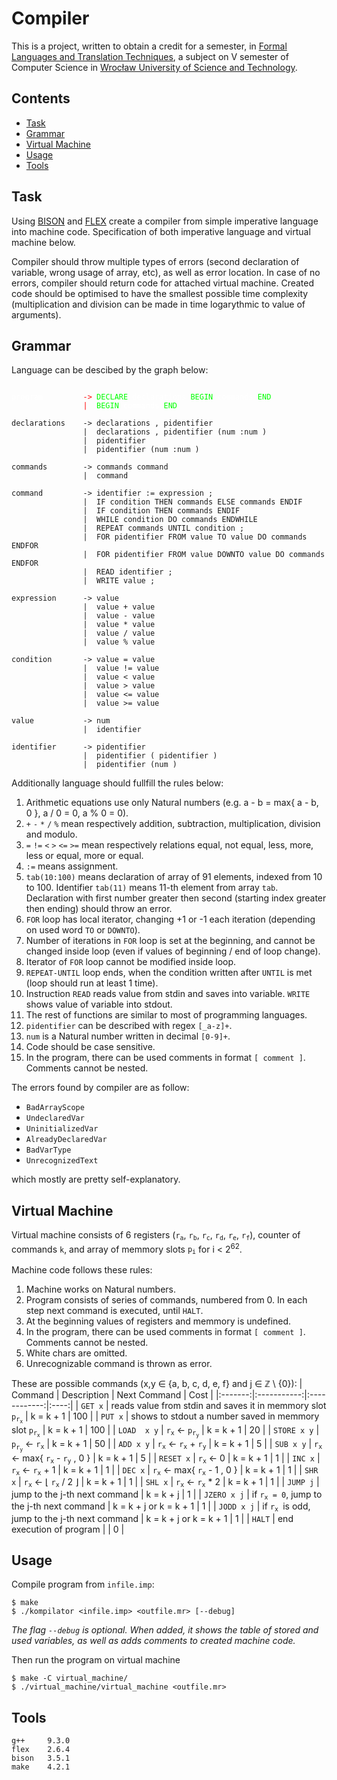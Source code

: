 # Compiler

This is a project, written to obtain a credit for a semester, in [Formal Languages and Translation Techniques](https://cs.pwr.edu.pl/gebala/dyd/jftt2020.html), a subject on V semester of Computer Science in [Wrocław University of Science and Technology](https://wppt.pwr.edu.pl/en/).

## Contents
* [Task](#Task)
* [Grammar](#Grammar)
* [Virtual Machine](#Virtual-Machine)
* [Usage](#Usage)
* [Tools](#Tools)

## Task
Using [BISON](https://www.gnu.org/software/bison/) and [FLEX](http://manpages.ubuntu.com/manpages/bionic/man1/freebsd-lex.1.html) create a compiler from simple imperative language into machine code. Specification of both imperative language and virtual machine below.

Compiler should throw multiple types of errors (second declaration of variable, wrong usage of array, etc), as well as error location. In case of no errors, compiler should return code for attached virtual machine. Created code should be optimised to have the smallest possible time complexity (multiplication and division can be made in time logarythmic to value of arguments).

## Grammar
<style>
    .km-color-1 { color: #fff; }
    .km-color-2 { color: #f00; }
    .km-color-3 { color: #0f0; }
    .km-color-4 { color: #00f; }
</style>
Language can be descibed by the graph below:
<pre><code>
<span class="km-color-1">program</span>         <span class="km-color-2">-></span> <span class="km-color-3">DECLARE</span> <span class="km-color-1">declarations</span> <span class="km-color-3">BEGIN</span> <span class="km-color-1">commands</span> <span class="km-color-3">END</span>
                <span class="km-color-2">|</span>  <span class="km-color-3">BEGIN</span> <span class="km-color-1">commands</span> <span class="km-color-3">END</span>

declarations    -> declarations , pidentifier
                |  declarations , pidentifier (num :num )
                |  pidentifier
                |  pidentifier (num :num )

commands        -> commands command
                |  command

command         -> identifier := expression ;
                |  IF condition THEN commands ELSE commands ENDIF
                |  IF condition THEN commands ENDIF
                |  WHILE condition DO commands ENDWHILE
                |  REPEAT commands UNTIL condition ;
                |  FOR pidentifier FROM value TO value DO commands ENDFOR
                |  FOR pidentifier FROM value DOWNTO value DO commands ENDFOR
                |  READ identifier ;
                |  WRITE value ;

expression      -> value
                |  value + value
                |  value - value
                |  value * value
                |  value / value
                |  value % value

condition       -> value = value
                |  value != value
                |  value < value
                |  value > value
                |  value <= value
                |  value >= value

value           -> num
                |  identifier

identifier      -> pidentifier
                |  pidentifier ( pidentifier )
                |  pidentifier (num )
</code></pre>

Additionally language should fullfill the rules below:
1. Arithmetic equations use only Natural numbers (e.g. a - b = max{ a - b, 0 }, a / 0 = 0, a % 0 = 0).
2. `+` `-` `*` `/` `%` mean respectively addition, subtraction, multiplication, division and modulo.
3. `=` `!=` `<` `>` `<=` `>=` mean respectively relations equal, not equal, less, more, less or equal, more or equal.
4. `:=` means assignment.
5. `tab(10:100)` means declaration of array of 91 elements, indexed from 10 to 100. Identifier `tab(11)` means 11-th element from array `tab`. Declaration with first number greater then second (starting index greater then ending) should throw an error.
6. `FOR` loop has local iterator, changing +1 or -1 each iteration (depending on used word `TO` or `DOWNTO`).
7. Number of iterations in `FOR` loop is set at the beginning, and cannot be changed inside loop (even if values of beginning / end of loop change).
8. Iterator of `FOR` loop cannot be modified inside loop.
9. `REPEAT-UNTIL` loop ends, when the condition written after `UNTIL` is met (loop should run at least 1 time).
10. Instruction `READ` reads value from stdin and saves into variable. `WRITE` shows value of variable into stdout.
11. The rest of functions are similar to most of programming languages.
12. `pidentifier` can be described with regex `[_a-z]+`.
13. `num` is a Natural number written in decimal `[0-9]+`.
14. Code should be case sensitive.
15. In the program, there can be used comments in format `[ comment ]`. Comments cannot be nested.

The errors found by compiler are as follow:
* `BadArrayScope`
* `UndeclaredVar`
* `UninitializedVar`
* `AlreadyDeclaredVar`
* `BadVarType`
* `UnrecognizedText`

which mostly are pretty self-explanatory.

## Virtual Machine
Virtual machine consists of 6 registers (<code>r<sub>a</sub></code>, <code>r<sub>b</sub></code>, <code>r<sub>c</sub></code>, <code>r<sub>d</sub></code>, <code>r<sub>e</sub></code>, <code>r<sub>f</sub></code>), counter of commands `k`, and array of memmory slots <code>p<sub>i</sub></code> for i < 2<sup>62</sup>.

Machine code follows these rules:
1. Machine works on Natural numbers.
2. Program consists of series of commands, numbered from 0. In each step next command is executed, until `HALT`.
3. At the beginning values of registers and memmory is undefined.
4. In the program, there can be used comments in format `[ comment ]`. Comments cannot be nested.
5. White chars are omitted.
6. Unrecognizable command is thrown as error.

These are possible commands (x,y &#8712; {a, b, c, d, e, f} and j &#8712; &#8484; \ {0}):
| Command | Description | Next Command | Cost |
|:-------:|:-----------:|:------------:|:----:|
| `GET x` | reads value from stdin and saves it in memmory slot <code>p<sub>r<sub>x</sub></sub></code> | k = k + 1 | 100 |
| `PUT x` | shows to stdout a number saved in memmory slot <code>p<sub>r<sub>x</sub></sub></code> | k = k + 1 | 100 |
| `LOAD  x y` | <code>r<sub>x</sub></code> &#8592; <code>p<sub>r<sub>y</sub></sub></code> | k = k + 1 | 20 |
| `STORE x y` | <code>p<sub>r<sub>y</sub></sub></code> &#8592; <code>r<sub>x</sub></code> | k = k + 1 | 50 |
| `ADD x y` | <code>r<sub>x</sub></code> &#8592; <code>r<sub>x</sub></code> + <code>r<sub>y</sub></code> | k = k + 1 | 5 |
| `SUB x y` | <code>r<sub>x</sub></code> &#8592; max{ <code>r<sub>x</sub></code> - <code>r<sub>y</sub></code> , 0 } | k = k + 1 | 5 |
| `RESET x` | <code>r<sub>x</sub></code> &#8592; 0 | k = k + 1 | 1 |
| `INC x` | <code>r<sub>x</sub></code> &#8592; <code>r<sub>x</sub></code> + 1 | k = k + 1 | 1 |
| `DEC x` | <code>r<sub>x</sub></code> &#8592; max{ <code>r<sub>x</sub></code> - 1 , 0 } | k = k + 1 | 1 |
| `SHR x` | <code>r<sub>x</sub></code> &#8592; &#8970; <code>r<sub>x</sub></code> / 2 &#8971; | k = k + 1 | 1 |
| `SHL x` | <code>r<sub>x</sub></code> &#8592; <code>r<sub>x</sub></code> * 2 | k = k + 1 | 1 |
| `JUMP j` | jump to the j-th next command | k = k + j | 1 |
| `JZERO x j` | if <code>r<sub>x</sub> = 0</code>, jump to the j-th next command | k = k + j or k = k + 1 | 1 |
| `JODD x j` | if <code>r<sub>x</sub> </code>is odd, jump to the j-th next command | k = k + j or k = k + 1 | 1 |
| `HALT` | end execution of program | | 0 |


## Usage
Compile program from `infile.imp`:
```
$ make
$ ./kompilator <infile.imp> <outfile.mr> [--debug]
```
*The flag `--debug` is optional. When added, it shows the table of stored and used variables, as well as adds comments to created machine code.*

Then run the program on virtual machine
```
$ make -C virtual_machine/
$ ./virtual_machine/virtual_machine <outfile.mr>
```

## Tools
```
g++     9.3.0
flex    2.6.4
bison   3.5.1
make    4.2.1
```